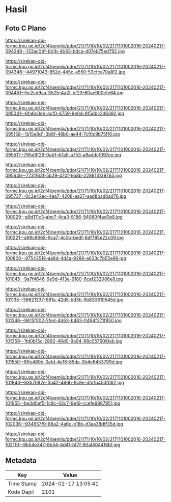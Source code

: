 # Hasil

## Foto C Plano

https://sirekap-obj-formc.kpu.go.id/2cf4/pemilu/pdpr/21/71/10/10/02/2171101002016-20240217-094248--133ac04f-bb1b-4b83-bdca-d07eb75ed792.jpg

https://sirekap-obj-formc.kpu.go.id/2cf4/pemilu/pdpr/21/71/10/10/02/2171101002016-20240217-094346--44971043-852d-445c-a550-53cfce70a8f2.jpg

https://sirekap-obj-formc.kpu.go.id/2cf4/pemilu/pdpr/21/71/10/10/02/2171101002016-20240217-094451--5c2cd9aa-3525-4a2f-bf23-60ae900efe64.jpg

https://sirekap-obj-formc.kpu.go.id/2cf4/pemilu/pdpr/21/71/10/10/02/2171101002016-20240217-095041--6fa6c0eb-acf0-4759-9e04-8f5dbc2d6392.jpg

https://sirekap-obj-formc.kpu.go.id/2cf4/pemilu/pdpr/21/71/10/10/02/2171101002016-20240217-095158--1b15e8d1-3b8f-48b0-ae44-7cf0c9b75f10.jpg

https://sirekap-obj-formc.kpu.go.id/2cf4/pemilu/pdpr/21/71/10/10/02/2171101002016-20240217-095511--795d9f26-0ab1-47a5-a753-a8addc1097ce.jpg

https://sirekap-obj-formc.kpu.go.id/2cf4/pemilu/pdpr/21/71/10/10/02/2171101002016-20240217-095646--7731f63f-5b29-470f-9a8b-228813139765.jpg

https://sirekap-obj-formc.kpu.go.id/2cf4/pemilu/pdpr/21/71/10/10/02/2171101002016-20240217-095737--0c3e42ec-4ea7-4208-aa27-aad8bad6ad76.jpg

https://sirekap-obj-formc.kpu.go.id/2cf4/pemilu/pdpr/21/71/10/10/02/2171101002016-20240217-100029--a9d111c3-abc7-4ca3-8186-94060f4ad0e8.jpg

https://sirekap-obj-formc.kpu.go.id/2cf4/pemilu/pdpr/21/71/10/10/02/2171101002016-20240217-100221--a98c8668-9ca7-4c0b-bedf-6df785e22c09.jpg

https://sirekap-obj-formc.kpu.go.id/2cf4/pemilu/pdpr/21/71/10/10/02/2171101002016-20240217-100800--97543518-aa8d-4d2a-9286-a633c7b55e99.jpg

https://sirekap-obj-formc.kpu.go.id/2cf4/pemilu/pdpr/21/71/10/10/02/2171101002016-20240217-101045--9a7f4646-9e9d-413e-9180-6caf232086e8.jpg

https://sirekap-obj-formc.kpu.go.id/2cf4/pemilu/pdpr/21/71/10/10/02/2171101002016-20240217-101135--36621337-561a-42d5-bd3b-5b830610545d.jpg

https://sirekap-obj-formc.kpu.go.id/2cf4/pemilu/pdpr/21/71/10/10/02/2171101002016-20240217-101246--9615f002-2fed-4d63-b483-0494f271f850.jpg

https://sirekap-obj-formc.kpu.go.id/2cf4/pemilu/pdpr/21/71/10/10/02/2171101002016-20240217-101359--1fd0b15c-2892-46d0-9a94-88c057608fab.jpg

https://sirekap-obj-formc.kpu.go.id/2cf4/pemilu/pdpr/21/71/10/10/02/2171101002016-20240217-101550--8ffe489d-0afd-4e16-85da-0b4e6453799d.jpg

https://sirekap-obj-formc.kpu.go.id/2cf4/pemilu/pdpr/21/71/10/10/02/2171101002016-20240217-101843--8357092e-3a42-466b-9c8e-dfd1b45df062.jpg

https://sirekap-obj-formc.kpu.go.id/2cf4/pemilu/pdpr/21/71/10/10/02/2171101002016-20240217-101955--be3d0ef5-1c8c-43c7-9e19-ccefe9887951.jpg

https://sirekap-obj-formc.kpu.go.id/2cf4/pemilu/pdpr/21/71/10/10/02/2171101002016-20240217-102036--934657f9-88a2-4a6c-b18b-d3aa38dff35d.jpg

https://sirekap-obj-formc.kpu.go.id/2cf4/pemilu/pdpr/21/71/10/10/02/2171101002016-20240217-102110--8b54e347-8b54-4d41-bf7f-90af4044f6b1.jpg


## Metadata

| Key        | Value               |
| ---------- | ------------------- |
| Time Stamp | 2024-02-17 13:05:41 |
| Kode Dapil | 2101                |



